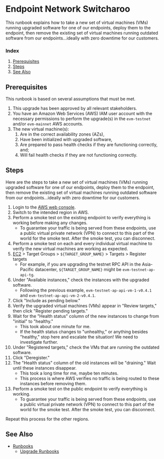 # Endpoint Network Switcharoo
This runbook explains how to take a new set of virtual machines (VMs) running upgraded software for one of our endpoints, deploy them to the endpoint, then remove the existing set of virtual machines running outdated software from our endpoints...ideally with zero downtime for our customers.

### Index
1. [Prerequisites](#prerequisites)
1. [Steps](#steps)
1. [See Also](#see-also)

## Prerequisites
This runbook is based on several assumptions that must be met.
1. This upgrade has been approved by all relevant stakeholders.
1. You have an Amazon Web Services (AWS) IAM user account with the necessary permissions to perform the upgrade(s) in the `evm-testnet` and/or `evm-mainnet` AWS accounts.
1. The new virtual machine(s):
    1. Are in the correct availability zones (AZs),
    1. Have been initialized with upgraded software,
    1. Are prepared to pass health checks if they are functioning correctly, and;
    1. Will fail health checks if they are not functioning correctly.

## Steps
Here are the steps to take a new set of virtual machines (VMs) running upgraded software for one of our endpoints, deploy them to the endpoint, then remove the existing set of virtual machines running outdated software from our endpoints...ideally with zero downtime for our customers.
1. Login to the [AWS web console](https://console.aws.amazon.com).
1. Switch to the intended region in AWS.
1. Perform a smoke test on the existing endpoint to verify everything is working before making any changes.
    - To guarantee your traffic is being served from these endpoints, use a public virtual private network (VPN) to connect to this part of the world for the smoke test. After the smoke test, you can disconnect.
1. Perform a smoke test on each and every individual virtual machine to verify the new virtual machines are working as expected.
1. [EC2](https://console.aws.amazon.com/ec2/home) > Target Groups > `${TARGET_GROUP_NAME}` > Targets > Register targets
    - For example, if you are upgrading the testnet RPC API in the Asia-Pacific datacenter, `${TARGET_GROUP_NAME}` might be `evm-testnet-ap-api-tg`.
1. Under "Available instances," check the instances with the upgraded software.
    - Following the previous example, `evm-testnet-ap-api-vm-1-v0.4.1` and `evm-testnet-ap-api-vm-2-v0.4.1`.
1. Click "Include as pending below."
1. Verify the upgraded virtual machines (VMs) appear in "Review targets," then click "Register pending targets."
1. Wait for the "Health status" column of the new instances to change from "initial" to "healthy."
	- This took about one minute for me.
	- If the health status changes to "unhealthy," or anything besides "healthy," stop here and escalate the situation! We need to investigate further.
1. Under "Registered targets," check the VMs that are running the outdated software.
1. Click "Deregister."
1. The "Health status" column of the old instances will be "draining." Wait until these instances disappear.
	- This took a long time for me, maybe ten minutes.
	- This process is where AWS verifies no traffic is being routed to these instances before removing them.
1. Perform a smoke test on the public endpoint to verify everything is working.
    - To guarantee your traffic is being served from these endpoints, use a public virtual private network (VPN) to connect to this part of the world for the smoke test. After the smoke test, you can disconnect.

Repeat this process for the other regions.

## See Also
- [Runbooks](./README.md)
    - [Upgrade Runbooks](./README.md#upgrades)
